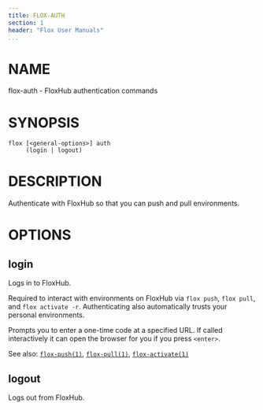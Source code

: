 ```yaml
---
title: FLOX-AUTH
section: 1
header: "Flox User Manuals"
...
```



# NAME

flox-auth - FloxHub authentication commands

# SYNOPSIS

```
flox [<general-options>] auth
     (login | logout)
```

# DESCRIPTION

Authenticate with FloxHub so that you can push and pull environments.

# OPTIONS

## login
Logs in to FloxHub.

Required to interact with environments on FloxHub via `flox push`,
`flox pull`, and `flox activate -r`.
Authenticating also automatically trusts your personal environments.

Prompts you to enter a one-time code at a specified URL.
If called interactively it can open the browser for you if you press `<enter>`.

See also:
[`flox-push(1)`](./flox-push.md),
[`flox-pull(1)`](./flox-pull.md), 
[`flox-activate(1)`](./flox-activate.md)

## logout

Logs out from FloxHub.
